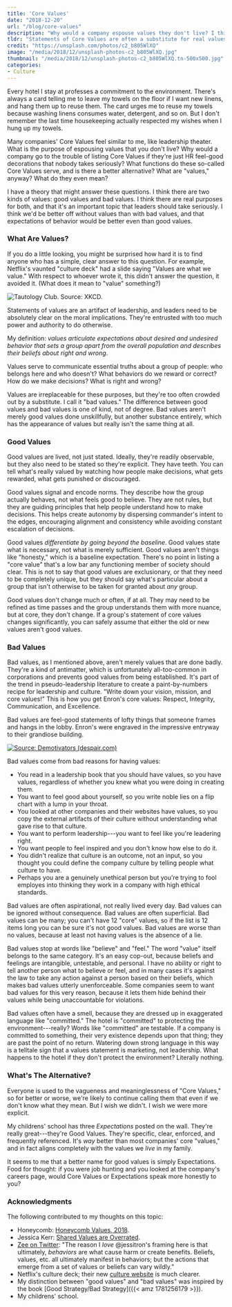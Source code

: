 ```yaml
---
title: 'Core Values'
date: "2018-12-20"
url: "/blog/core-values"
description: "Why would a company espouse values they don't live? I think I know---and what to do about it."
tldr: "Statements of Core Values are often a substitute for real values; they occupy the space meant for good values. It's better to have no values at all than bad values, but I have an alternative proposal that is better still: expectations."
credit: "https://unsplash.com/photos/c2_b805WlXQ"
image: "/media/2018/12/unsplash-photos-c2_b805WlXQ.jpg"
thumbnail: "/media/2018/12/unsplash-photos-c2_b805WlXQ.tn-500x500.jpg"
categories:
- Culture
---
```

Every hotel I stay at professes a commitment to the environment.
There's always a card telling me to leave my towels on the floor if I want new linens, and hang them up to reuse them.
The card urges me to reuse my towels because washing linens consumes water, detergent, and so on.
But I don't remember the last time housekeeping actually respected my wishes when I hung up my towels.
<!--more-->

Many companies' Core Values feel similar to me, like leadership theater.
What is the purpose of espousing values that you don't live?
Why would a company go to the trouble of listing Core Values if they're just HR feel-good decorations that nobody takes seriously?
What functions do these so-called Core Values serve, and is there a better alternative?
What are "values," anyway?
What do they even mean?

I have a theory that might answer these questions.
I think there are two kinds of values: good values and bad values.
I think there are real purposes for both, and that it's an important topic that leaders should take seriously.
I think we'd be better off without values than with bad values, and that expectations of behavior would be better even than good values.

### What Are Values?

If you do a little looking, you might be surprised how hard it is to find anyone who has a simple, clear answer to this question.
For example, Netflix's vaunted "culture deck" had a slide saying "Values are what we value."
With respect to whoever wrote it, this didn't answer the question, it avoided it.
(What does it mean to "value" something?)

![Tautology Club. Source: XKCD.](https://imgs.xkcd.com/comics/honor_societies.png)

Statements of values are an artifact of leadership, and leaders need to be absolutely clear on the moral implications.
They're entrusted with too much power and authority to do otherwise.

My definition: *values articulate expectations about desired and undesired behavior that sets a group apart from the overall population and describes their beliefs about right and wrong*.

Values serve to communicate essential truths about a group of people: who belongs here and who doesn't?
What behaviors do we reward or correct?
How do we make decisions?
What is right and wrong?

Values are irreplaceable for these purposes, but they're too often crowded out by a substitute.
I call it "bad values."
The difference between good values and bad values is one of kind, not of degree.
Bad values aren't merely good values done unskillfully, but another substance entirely, which has the appearance of values but really isn't the same thing at all.

### Good Values

Good values are lived, not just stated.
Ideally, they're readily observable, but they also need to be stated so they're explicit.
They have teeth.
You can tell what's really valued by watching how people make decisions, what gets rewarded, what gets punished or discouraged.

Good values signal and encode norms.
They describe how the group actually behaves, not what feels good to believe.
They are not rules, but they are guiding principles that help people understand how to make decisions.
This helps create autonomy by dispersing commander's intent to the edges, encouraging alignment and consistency while avoiding constant escalation of decisions.

Good values *differentiate by going beyond the baseline*.
Good values state what is necessary, not what is merely sufficient.
Good values aren't things like "honesty," which is a baseline expectation.
There's no point in listing a "core value" that's a low bar any functioning member of society should clear.
This is not to say that good values are exclusionary, or that they need to be completely unique, but they should say what's particular about a group that isn't otherwise to be taken for granted about *any* group.

Good values don't change much or often, if at all.
They may need to be refined as time passes and the group understands them with more nuance, but at core, they don't change.
If a group's statement of core values changes significantly, you can safely assume that either the old or new values aren't good values.

### Bad Values

Bad values, as I mentioned above, aren't merely values that are done badly.
They're a kind of antimatter, which is unfortunately all-too-common in corporations and prevents good values from being established.
It's part of the trend in pseudo-leadership literature to create a paint-by-numbers recipe for leadership and culture.
"Write down your vision, mission, and core values!"
This is how you get Enron's core values: Respect, Integrity, Communication, and Excellence.

Bad values are feel-good statements of lofty things that someone frames and hangs in the lobby.
Enron's were engraved in the impressive entryway to their grandiose building.

[![Source: Demotivators (despair.com)](/media/2018/12/values.jpg)](https://despair.com/collections/demotivators/products/values)

Bad values come from bad reasons for having values:

- You read in a leadership book that you should have values, so you have values, regardless of whether you knew what you were doing in creating them.
- You want to feel good about yourself, so you write noble lies on a flip chart with a lump in your throat.
- You looked at other companies and their websites have values, so you copy the external artifacts of their culture without understanding what gave rise to that culture.
- You want to perform leadership---you want to feel like you're leadering right.
- You want people to feel inspired and you don't know how else to do it.
- You didn't realize that culture is an outcome, not an input, so you thought you could define the company culture by telling people what culture to have.
- Perhaps you are a genuinely unethical person but you're trying to fool employes into thinking they work in a company with high ethical standards.

Bad values are often aspirational, not really lived every day.
Bad values can be ignored without consequence.
Bad values are often superficial.
Bad values can be many; you can't have 12 "core" values, so if the list is 12 items long you can be sure it's not good values.
Bad values are worse than no values, because at least not having values is the absence of a lie.

Bad values stop at words like "believe" and "feel."
The word "value" itself belongs to the same category.
It's an easy cop-out, because beliefs and feelings are intangible, untestable, and personal.
I have no ability or right to tell another person what to believe or feel, and in many cases it's against the law to take any action against a person based on their beliefs, which makes bad values utterly unenforceable.
Some companies seem to want bad values for this very reason, because it lets them hide behind their values while being unaccountable for violations.

Bad values often have a smell, because they are dressed up in exaggerated language like "committed."
The hotel is "committed" to protecting the environment---really?
Words like "committed" are testable.
If a company is committed to something, their very existence depends upon that thing; they are past the point of no return.
Watering down strong language in this way is a telltale sign that a values statement is marketing, not leadership.
What happens to the hotel if they don't protect the environment?
Literally nothing.

### What's The Alternative?

Everyone is used to the vagueness and meaninglessness of "Core Values," so for better or worse, we're likely to continue calling them that even if we don't know what they mean.
But I wish we didn't.
I wish we were more explicit.

My childrens' school has three *Expectations* posted on the wall.
They're really great---they're Good Values.
They're specific, clear, enforced, and frequently referenced.
It's *way* better than most companies' core "values," and in fact aligns completely with the values we *live* in my family.

It seems to me that a better name for good values is simply Expectations.
Food for thought: if you were job hunting and you looked at the company's careers page, would Core Values or Expectations speak more honestly to you?

### Acknowledgments

The following contributed to my thoughts on this topic:

- Honeycomb: [Honeycomb Values, 2018](https://www.honeycomb.io/blog/honeycomb-values-2018/).
- Jessica Kerr: [Shared Values are Overrated](https://medium.com/@jessitron/shared-values-are-overrated-7a194462aa33).
- [Zee on Twitter](https://twitter.com/zspencer/status/1075101987358691328): "The reason I *love* @jessitron's framing here is that ultimately, _behaviors_ are what cause harm or create benefits. Beliefs, values, etc. all ultimately manifest in behaviors; but the actions that emerge from a set of values or beliefs can vary wildly."
- Netflix's culture deck; their new [culture website](https://jobs.netflix.com/culture) is much clearer.
- My distinction between "good values" and "bad values" was inspired by the book [Good Strategy/Bad Strategy]({{< amz 1781256179 >}}).
- My childrens' school.

